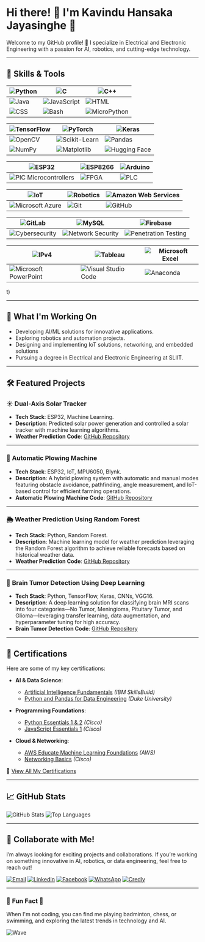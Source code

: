 # Hi there! 👋 I'm Kavindu Hansaka Jayasinghe 🌟

Welcome to my GitHub profile! 🚀 I specialize in Electrical and Electronic Engineering with a passion for AI, robotics, and cutting-edge technology.

---

## 🌟 **Skills & Tools**

| ![Python](https://img.shields.io/badge/-Python-3776AB?logo=python&logoColor=white&style=flat) | ![C](https://img.shields.io/badge/-C-A8B9CC?logo=c&logoColor=white&style=flat) | ![C++](https://img.shields.io/badge/-C++-00599C?logo=cplusplus&logoColor=white&style=flat) |
| --- | --- | --- |
| ![Java](https://img.shields.io/badge/-Java-007396?logo=java&logoColor=white&style=flat) | ![JavaScript](https://img.shields.io/badge/-JavaScript-F7DF1E?logo=javascript&logoColor=black&style=flat) | ![HTML](https://img.shields.io/badge/-HTML-E34F26?logo=html5&logoColor=white&style=flat) |
| ![CSS](https://img.shields.io/badge/-CSS-1572B6?logo=css3&logoColor=white&style=flat) | ![Bash](https://img.shields.io/badge/-Bash-4EAA25?logo=gnubash&logoColor=white&style=flat) | ![MicroPython](https://img.shields.io/badge/-MicroPython-00A4EF?logo=python&logoColor=white&style=flat) |

| ![TensorFlow](https://img.shields.io/badge/-TensorFlow-FF6F00?logo=tensorflow&logoColor=white&style=flat) | ![PyTorch](https://img.shields.io/badge/-PyTorch-EE4C2C?logo=pytorch&logoColor=white&style=flat) | ![Keras](https://img.shields.io/badge/-Keras-D00000?logo=keras&logoColor=white&style=flat) |
| --- | --- | --- |
| ![OpenCV](https://img.shields.io/badge/-OpenCV-5C3EE8?logo=opencv&logoColor=white&style=flat) | ![Scikit-Learn](https://img.shields.io/badge/-Scikit%20Learn-F7931E?logo=scikit-learn&logoColor=white&style=flat) | ![Pandas](https://img.shields.io/badge/-Pandas-150458?logo=pandas&logoColor=white&style=flat) |
| ![NumPy](https://img.shields.io/badge/-NumPy-013243?logo=numpy&logoColor=white&style=flat) | ![Matplotlib](https://img.shields.io/badge/-Matplotlib-2C6AB7?logo=scipy&logoColor=white&style=flat) | ![Hugging Face](https://img.shields.io/badge/-Hugging%20Face-FF8C00?logo=huggingface&logoColor=white&style=flat) |

| ![ESP32](https://img.shields.io/badge/-ESP32-8C9191?logo=espressif&logoColor=white&style=flat) | ![ESP8266](https://img.shields.io/badge/-ESP8266-8C9191?logo=espressif&logoColor=white&style=flat) | ![Arduino](https://img.shields.io/badge/-Arduino-00979D?logo=arduino&logoColor=white&style=flat) |
| --- | --- | --- |
| ![PIC Microcontrollers](https://img.shields.io/badge/-PIC%20Microcontrollers-00BFFF?style=flat) | ![FPGA](https://img.shields.io/badge/-FPGA-0071C5?logo=intel&logoColor=white&style=flat) | ![PLC](https://img.shields.io/badge/-PLC-FF5733?style=flat) |

| ![IoT](https://img.shields.io/badge/-IoT-00A9E0?logo=raspberrypi&logoColor=white&style=flat) | ![Robotics](https://img.shields.io/badge/-Robotics-000000?style=flat) | ![Amazon Web Services](https://img.shields.io/badge/-AWS-FF9900?logo=amazonaws&logoColor=white&style=flat) |
| --- | --- | --- |
| ![Microsoft Azure](https://img.shields.io/badge/-Microsoft%20Azure-0089D6?logo=microsoftazure&logoColor=white&style=flat) | ![Git](https://img.shields.io/badge/-Git-F05032?logo=git&logoColor=white&style=flat) | ![GitHub](https://img.shields.io/badge/-GitHub-181717?logo=github&logoColor=white&style=flat) |

| ![GitLab](https://img.shields.io/badge/-GitLab-FC6D26?logo=gitlab&logoColor=white&style=flat) | ![MySQL](https://img.shields.io/badge/-MySQL-4479A1?logo=mysql&logoColor=white&style=flat) | ![Firebase](https://img.shields.io/badge/-Firebase-FFCA28?logo=firebase&logoColor=black&style=flat) |
| --- | --- | --- |
| ![Cybersecurity](https://img.shields.io/badge/-Cybersecurity-5C2D91?logo=microsoftdefender&logoColor=white&style=flat) | ![Network Security](https://img.shields.io/badge/-Network%20Security-0078D7?logo=letsencrypt&logoColor=white&style=flat) | ![Penetration Testing](https://img.shields.io/badge/-Penetration%20Testing-E34C26?style=flat) |

| ![IPv4](https://img.shields.io/badge/-IPv4-0078D7?style=flat) | ![Tableau](https://img.shields.io/badge/-Tableau-E97627?logo=tableau&logoColor=white&style=flat) | ![Microsoft Excel](https://img.shields.io/badge/-Microsoft%20Excel-217346?logo=microsoftexcel&logoColor=white&style=flat) |
| --- | --- | --- |
| ![Microsoft PowerPoint](https://img.shields.io/badge/-PowerPoint-B7472A?logo=microsoftpowerpoint&logoColor=white&style=flat) | ![Visual Studio Code](https://img.shields.io/badge/-VS%20Code-007ACC?logo=visualstudiocode&logoColor=white&style=flat) | ![Anaconda](https://img.shields.io/badge/-Anaconda-44A833?logo=anaconda&logoColor=white&style=flat) |
t)  


---

## 🚀 **What I'm Working On**

- Developing AI/ML solutions for innovative applications.
- Exploring robotics and automation projects.
- Designing and implementing IoT solutions, networking, and embedded solutions
- Pursuing a degree in Electrical and Electronic Engineering at SLIIT.

---

## 🛠️ **Featured Projects**

### ☀️ **Dual-Axis Solar Tracker**
- **Tech Stack**: ESP32, Machine Learning.
- **Description**: Predicted solar power generation and controlled a solar tracker with machine learning algorithms.
- **Weather Prediction Code**: [GitHub Repository](https://github.com/kavindu26589/Dual-Axis-Solar-Tracker-Project)
  
---

### 🤖 **Automatic Plowing Machine**
- **Tech Stack**: ESP32, IoT, MPU6050, Blynk.
- **Description**: A hybrid plowing system with automatic and manual modes featuring obstacle avoidance, pathfinding, angle measurement, and IoT-based control for efficient farming operations.
- **Automatic Plowing Machine Code**: [GitHub Repository](https://github.com/kavindu26589/Automatic_Plowing_Machine)
  
---

### 🌦️ **Weather Prediction Using Random Forest**
- **Tech Stack**: Python, Random Forest.
- **Description**: Machine learning model for weather prediction leveraging the Random Forest algorithm to achieve reliable forecasts based on historical weather data.
- **Weather Prediction Code**: [GitHub Repository](https://github.com/kavindu26589/weatherprediction)
  
---
  
### 🧠 **Brain Tumor Detection Using Deep Learning**
- **Tech Stack**: Python, TensorFlow, Keras, CNNs, VGG16.
- **Description**: A deep learning solution for classifying brain MRI scans into four categories—No Tumor, Meningioma, Pituitary Tumor, and Glioma—leveraging transfer learning, data augmentation, and hyperparameter tuning for high accuracy.
- **Brain Tumor Detection Code**: [GitHub Repository](https://github.com/kavindu26589/Brain-Tumor-Detection-Using-Deep-Learning)
  
---

## 🏅 **Certifications**

Here are some of my key certifications:

- **AI & Data Science**:
  - [Artificial Intelligence Fundamentals](https://www.credly.com/badges/e56deb8b-4fe6-4756-918c-ebb2a9d1d80d/public_url) *(IBM SkillsBuild)*
  - [Python and Pandas for Data Engineering](https://coursera.org/verify/T1OM0SV09WB2) *(Duke University)*

- **Programming Foundations**:
  - [Python Essentials 1 & 2](https://www.credly.com/badges/75510adb-0c77-42c5-9dae-4840e304cabe/public_url) *(Cisco)*
  - [JavaScript Essentials 1](https://www.credly.com/badges/7e75fad7-369e-4940-81dd-9dada8444710/public_url) *(Cisco)*

- **Cloud & Networking**:
  - [AWS Educate Machine Learning Foundations](https://www.credly.com/badges/e6a04231-1c3d-4906-9b83-d4afe366181b/public_url) *(AWS)*
  - [Networking Basics](https://www.credly.com/badges/e6dfbc96-7382-48cd-ade1-fbe03687d08a/public_url) *(Cisco)*

📜 [View All My Certifications](https://www.credly.com/users/kavindu-hansaka-jayasinghe/badges)

---

## 📈 **GitHub Stats**

![GitHub Stats](https://github-readme-stats.vercel.app/api?username=kavindu26589&show_icons=true&theme=tokyonight)
![Top Languages](https://github-readme-stats.vercel.app/api/top-langs/?username=kavindu26589&layout=compact&theme=tokyonight)

---

## 🤝 **Collaborate with Me!**
I’m always looking for exciting projects and collaborations. If you’re working on something innovative in AI, robotics, or data engineering, feel free to reach out!

[![Email](https://img.shields.io/badge/-Email-blue?logo=gmail&logoColor=white)](mailto:khjayasinghe26589@gmail.com)
[![LinkedIn](https://img.shields.io/badge/-LinkedIn-blue?logo=linkedin&logoColor=white)](https://www.linkedin.com/in/kavindu-hansaka-jayasinghe)
[![Facebook](https://img.shields.io/badge/-Facebook-1877F2?logo=facebook&logoColor=white)](https://www.facebook.com/kavinduhansaka.jayasinghe)
[![WhatsApp](https://img.shields.io/badge/-WhatsApp-25D366?logo=whatsapp&logoColor=white)](https://wa.me/+94712791378)
[![Credly](https://img.shields.io/badge/-Certifications-orange?style=flat)](https://www.credly.com/users/kavindu-hansaka-jayasinghe)

---

### 🎵 **Fun Fact** 🌟
When I'm not coding, you can find me playing badminton, chess, or swimming, and exploring the latest trends in technology and AI.

![Wave](https://github.com/username/username/raw/main/assets/wave.gif)
